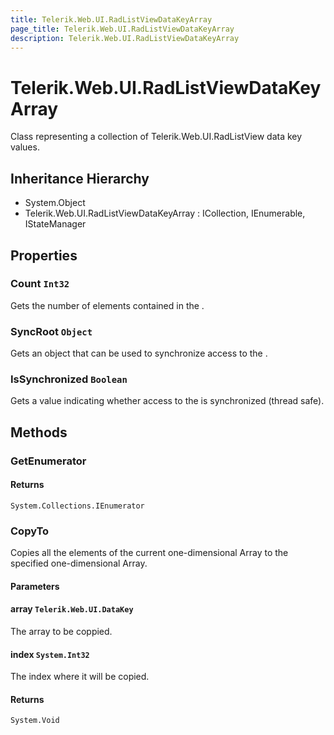 ```yaml
---
title: Telerik.Web.UI.RadListViewDataKeyArray
page_title: Telerik.Web.UI.RadListViewDataKeyArray
description: Telerik.Web.UI.RadListViewDataKeyArray
---
```


# Telerik.Web.UI.RadListViewDataKeyArray

Class representing a collection of Telerik.Web.UI.RadListView data key values.

## Inheritance Hierarchy

* System.Object
* Telerik.Web.UI.RadListViewDataKeyArray : ICollection, IEnumerable, IStateManager

## Properties

###  Count `Int32`

Gets the number of elements contained in the .

###  SyncRoot `Object`

Gets an object that can be used to synchronize access to the .

###  IsSynchronized `Boolean`

Gets a value indicating whether access to the 
            is synchronized (thread safe).

## Methods

###  GetEnumerator

#### Returns

`System.Collections.IEnumerator` 

###  CopyTo

Copies all the elements of the current one-dimensional Array to the specified one-dimensional Array.

#### Parameters

#### array `Telerik.Web.UI.DataKey`

The array to be coppied.

#### index `System.Int32`

The index where it will be copied.

#### Returns

`System.Void` 

